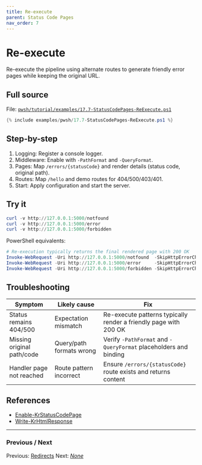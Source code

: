 ```yaml
---
title: Re-execute
parent: Status Code Pages
nav_order: 7
---
```


# Re-execute

Re-execute the pipeline using alternate routes to generate friendly error pages while keeping the original URL.

## Full source

File: [`pwsh/tutorial/examples/17.7-StatusCodePages-ReExecute.ps1`][17.7-StatusCodePages-ReExecute.ps1]

```powershell
{% include examples/pwsh/17.7-StatusCodePages-ReExecute.ps1 %}
```

## Step-by-step

1. Logging: Register a console logger.
2. Middleware: Enable with `-PathFormat` and `-QueryFormat`.
3. Pages: Map `/errors/{statusCode}` and render details (status code, original path).
4. Routes: Map `/hello` and demo routes for 404/500/403/401.
5. Start: Apply configuration and start the server.

## Try it

```powershell
curl -v http://127.0.0.1:5000/notfound
curl -v http://127.0.0.1:5000/error
curl -v http://127.0.0.1:5000/forbidden
```

PowerShell equivalents:

```powershell
# Re-execution typically returns the final rendered page with 200 OK
Invoke-WebRequest -Uri http://127.0.0.1:5000/notfound  -SkipHttpErrorCheck | Select-Object StatusCode, Content | Format-List
Invoke-WebRequest -Uri http://127.0.0.1:5000/error     -SkipHttpErrorCheck | Select-Object StatusCode, Content | Format-List
Invoke-WebRequest -Uri http://127.0.0.1:5000/forbidden -SkipHttpErrorCheck | Select-Object StatusCode, Content | Format-List
```

## Troubleshooting

| Symptom | Likely cause | Fix |
|--------|---------------|-----|
| Status remains 404/500 | Expectation mismatch | Re-execute patterns typically render a friendly page with 200 OK |
| Missing original path/code | Query/path formats wrong | Verify `-PathFormat` and `-QueryFormat` placeholders and binding |
| Handler page not reached | Route pattern incorrect | Ensure `/errors/{statusCode}` route exists and returns content |

## References

- [Enable-KrStatusCodePage][Enable-KrStatusCodePage]
- [Write-KrHtmlResponse][Write-KrHtmlResponse]

---

### Previous / Next

Previous: [Redirects](./6.Redirects.md)
Next: [_None_](.)

[17.7-StatusCodePages-ReExecute.ps1]: /pwsh/tutorial/examples/17.7-StatusCodePages-ReExecute.ps1
[Enable-KrStatusCodePage]: /pwsh/cmdlets/Enable-KrStatusCodePage
[Write-KrHtmlResponse]: /pwsh/cmdlets/Write-KrHtmlResponse
